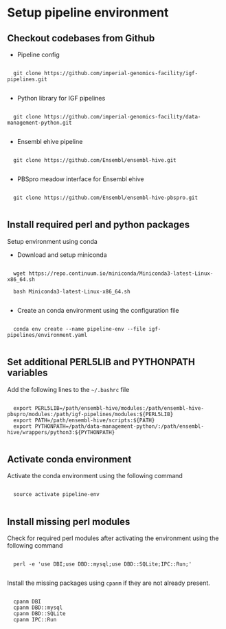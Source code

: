 # Setup pipeline environment

## Checkout codebases from Github

* Pipeline config
<pre><code>
  git clone https://github.com/imperial-genomics-facility/igf-pipelines.git

</code></pre>

* Python library for IGF pipelines
<pre><code>
  git clone https://github.com/imperial-genomics-facility/data-management-python.git

</code></pre>

* Ensembl ehive pipeline
<pre><code>
  git clone https://github.com/Ensembl/ensembl-hive.git

</code></pre>

* PBSpro meadow interface for Ensembl ehive
<pre><code>
  git clone https://github.com/Ensembl/ensembl-hive-pbspro.git

</code></pre>

## Install required perl and python packages
Setup environment using conda

* Download and setup miniconda
<pre><code>
  wget https://repo.continuum.io/miniconda/Miniconda3-latest-Linux-x86_64.sh
  
  bash Miniconda3-latest-Linux-x86_64.sh

</code></pre>

* Create an conda environment using the configuration file
<pre><code>
  conda env create --name pipeline-env --file igf-pipelines/environment.yaml

</code></pre>

## Set additional PERL5LIB and PYTHONPATH variables
Add the following lines to the `~/.bashrc` file
<pre><code>
  export PERL5LIB=/path/ensembl-hive/modules:/path/ensembl-hive-pbspro/modules:/path/igf-pipelines/modules:${PERL5LIB}
  export PATH=/path/ensembl-hive/scripts:${PATH}
  export PYTHONPATH=/path/data-management-python/:/path/ensembl-hive/wrappers/python3:${PYTHONPATH}

</code></pre>

## Activate conda environment
Activate the conda environment using the following command
<pre><code>
  source activate pipeline-env

</code></pre>

## Install missing perl modules
Check for required perl modules after activating the environment using the following command
<pre><code>
  perl -e 'use DBI;use DBD::mysql;use DBD::SQLite;IPC::Run;'

</code></pre>

Install the missing packages using `cpanm` if they are not already present.
<pre><code>
  cpanm DBI
  cpanm DBD::mysql
  cpanm DBD::SQLite
  cpanm IPC::Run

</code></pre>
